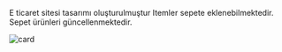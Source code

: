E ticaret sitesi tasarımı oluşturulmuştur
Itemler sepete eklenebilmektedir. 
Sepet ürünleri güncellenmektedir.

![card](https://github.com/user-attachments/assets/63bd6904-3114-41e8-9524-7bf369bdb08d)
